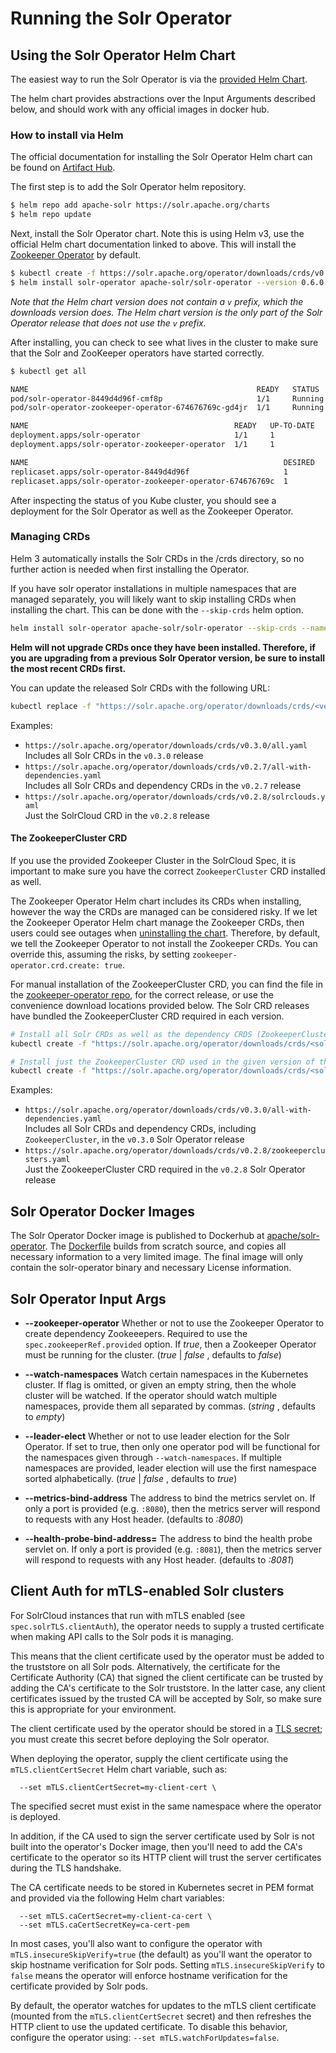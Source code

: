 <!--
    Licensed to the Apache Software Foundation (ASF) under one or more
    contributor license agreements.  See the NOTICE file distributed with
    this work for additional information regarding copyright ownership.
    The ASF licenses this file to You under the Apache License, Version 2.0
    the "License"); you may not use this file except in compliance with
    the License.  You may obtain a copy of the License at

        http://www.apache.org/licenses/LICENSE-2.0

    Unless required by applicable law or agreed to in writing, software
    distributed under the License is distributed on an "AS IS" BASIS,
    WITHOUT WARRANTIES OR CONDITIONS OF ANY KIND, either express or implied.
    See the License for the specific language governing permissions and
    limitations under the License.
 -->

# Running the Solr Operator

## Using the Solr Operator Helm Chart

The easiest way to run the Solr Operator is via the [provided Helm Chart](https://artifacthub.io/packages/helm/apache-solr/solr-operator).

The helm chart provides abstractions over the Input Arguments described below, and should work with any official images in docker hub.

### How to install via Helm

The official documentation for installing the Solr Operator Helm chart can be found on [Artifact Hub](https://artifacthub.io/packages/helm/apache-solr/solr-operator).

The first step is to add the Solr Operator helm repository.

```bash
$ helm repo add apache-solr https://solr.apache.org/charts
$ helm repo update
```

Next, install the Solr Operator chart. Note this is using Helm v3, use the official Helm chart documentation linked to above.
This will install the [Zookeeper Operator](https://github.com/pravega/zookeeper-operator) by default.

```bash
$ kubectl create -f https://solr.apache.org/operator/downloads/crds/v0.6.0/all-with-dependencies.yaml
$ helm install solr-operator apache-solr/solr-operator --version 0.6.0
```

_Note that the Helm chart version does not contain a `v` prefix, which the downloads version does. The Helm chart version is the only part of the Solr Operator release that does not use the `v` prefix._


After installing, you can check to see what lives in the cluster to make sure that the Solr and ZooKeeper operators have started correctly.
```bash
$ kubectl get all

NAME                                                   READY   STATUS             RESTARTS   AGE
pod/solr-operator-8449d4d96f-cmf8p                     1/1     Running            0          47h
pod/solr-operator-zookeeper-operator-674676769c-gd4jr  1/1     Running            0          49d

NAME                                              READY   UP-TO-DATE   AVAILABLE   AGE
deployment.apps/solr-operator                     1/1     1            1           49d
deployment.apps/solr-operator-zookeeper-operator  1/1     1            1           49d

NAME                                                         DESIRED   CURRENT   READY   AGE
replicaset.apps/solr-operator-8449d4d96f                     1         1         1       2d1h
replicaset.apps/solr-operator-zookeeper-operator-674676769c  1         1         1       49d
```

After inspecting the status of you Kube cluster, you should see a deployment for the Solr Operator as well as the Zookeeper Operator.

### Managing CRDs

Helm 3 automatically installs the Solr CRDs in the /crds directory, so no further action is needed when first installing the Operator.

If you have solr operator installations in multiple namespaces that are managed separately, you will likely want to skip installing CRDs when installing the chart.
This can be done with the `--skip-crds` helm option.

```bash
helm install solr-operator apache-solr/solr-operator --skip-crds --namespace solr
```

**Helm will not upgrade CRDs once they have been installed.
Therefore, if you are upgrading from a previous Solr Operator version, be sure to install the most recent CRDs first.**

You can update the released Solr CRDs with the following URL:
```bash
kubectl replace -f "https://solr.apache.org/operator/downloads/crds/<version>/<name>.yaml"
```

Examples:
- `https://solr.apache.org/operator/downloads/crds/v0.3.0/all.yaml`  
  Includes all Solr CRDs in the `v0.3.0` release
- `https://solr.apache.org/operator/downloads/crds/v0.2.7/all-with-dependencies.yaml`  
  Includes all Solr CRDs and dependency CRDs in the `v0.2.7` release
- `https://solr.apache.org/operator/downloads/crds/v0.2.8/solrclouds.yaml`  
  Just the SolrCloud CRD in the `v0.2.8` release

#### The ZookeeperCluster CRD

If you use the provided Zookeeper Cluster in the SolrCloud Spec, it is important to make sure you have the correct `ZookeeperCluster` CRD installed as well.

The Zookeeper Operator Helm chart includes its CRDs when installing, however the way the CRDs are managed can be considered risky.
If we let the Zookeeper Operator Helm chart manage the Zookeeper CRDs, then users could see outages when [uninstalling the chart](#uninstalling-the-chart).
Therefore, by default, we tell the Zookeeper Operator to not install the Zookeeper CRDs.
You can override this, assuming the risks, by setting `zookeeper-operator.crd.create: true`.

For manual installation of the ZookeeperCluster CRD, you can find the file in the [zookeeper-operator repo](https://github.com/pravega/zookeeper-operator/blob/master/deploy/crds/zookeeper.pravega.io_zookeeperclusters_crd.yaml), for the correct release,
or use the convenience download locations provided below.
The Solr CRD releases have bundled the ZookeeperCluster CRD required in each version.

```bash
# Install all Solr CRDs as well as the dependency CRDS (ZookeeperCluster) for the given version of the Solr Operator
kubectl create -f "https://solr.apache.org/operator/downloads/crds/<solr operator version>/all-with-dependencies.yaml"

# Install just the ZookeeperCluster CRD used in the given version of the Solr Operator
kubectl create -f "https://solr.apache.org/operator/downloads/crds/<solr operator version>/zookeeperclusters.yaml"
```

Examples:
- `https://solr.apache.org/operator/downloads/crds/v0.3.0/all-with-dependencies.yaml`  
  Includes all Solr CRDs and dependency CRDs, including `ZookeeperCluster`, in the `v0.3.0` Solr Operator release
- `https://solr.apache.org/operator/downloads/crds/v0.2.8/zookeeperclusters.yaml`  
  Just the ZookeeperCluster CRD required in the `v0.2.8` Solr Operator release

## Solr Operator Docker Images

The Solr Operator Docker image is published to Dockerhub at [apache/solr-operator](https://hub.docker.com/r/apache/solr-operator).
The [Dockerfile](/build/Dockerfile) builds from scratch source, and copies all necessary information to a very limited image.
The final image will only contain the solr-operator binary and necessary License information.

## Solr Operator Input Args

* **--zookeeper-operator** Whether or not to use the Zookeeper Operator to create dependency Zookeeepers.
  Required to use the `spec.zookeeperRef.provided` option.
  If _true_, then a Zookeeper Operator must be running for the cluster.
  (_true_ | _false_ , defaults to _false_)

* **--watch-namespaces** Watch certain namespaces in the Kubernetes cluster.
  If flag is omitted, or given an empty string, then the whole cluster will be watched.
  If the operator should watch multiple namespaces, provide them all separated by commas.
  (_string_ , defaults to _empty_)

* **--leader-elect** Whether or not to use leader election for the Solr Operator.
  If set to true, then only one operator pod will be functional for the namespaces given through `--watch-namespaces`.
  If multiple namespaces are provided, leader election will use the first namespace sorted alphabetically.
  (_true_ | _false_ , defaults to _true_)

* **--metrics-bind-address** The address to bind the metrics servlet on.
  If only a port is provided (e.g. `:8080`), then the metrics server will respond to requests with any Host header.
  (defaults to _:8080_)

* **--health-probe-bind-address=** The address to bind the health probe servlet on.
  If only a port is provided (e.g. `:8081`), then the metrics server will respond to requests with any Host header.
  (defaults to _:8081_)
                        
## Client Auth for mTLS-enabled Solr clusters

For SolrCloud instances that run with mTLS enabled (see `spec.solrTLS.clientAuth`), the operator needs to supply a trusted certificate when making API calls to the Solr pods it is managing.

This means that the client certificate used by the operator must be added to the truststore on all Solr pods.
Alternatively, the certificate for the Certificate Authority (CA) that signed the client certificate can be trusted by adding the CA's certificate to the Solr truststore.
In the latter case, any client certificates issued by the trusted CA will be accepted by Solr, so make sure this is appropriate for your environment.

The client certificate used by the operator should be stored in a [TLS secret](https://kubernetes.io/docs/concepts/configuration/secret/#tls-secrets); you must create this secret before deploying the Solr operator.

When deploying the operator, supply the client certificate using the `mTLS.clientCertSecret` Helm chart variable, such as:
```
  --set mTLS.clientCertSecret=my-client-cert \
```
The specified secret must exist in the same namespace where the operator is deployed.

In addition, if the CA used to sign the server certificate used by Solr is not built into the operator's Docker image, 
then you'll need to add the CA's certificate to the operator so its HTTP client will trust the server certificates during the TLS handshake.

The CA certificate needs to be stored in Kubernetes secret in PEM format and provided via the following Helm chart variables:
```
  --set mTLS.caCertSecret=my-client-ca-cert \
  --set mTLS.caCertSecretKey=ca-cert-pem
```

In most cases, you'll also want to configure the operator with `mTLS.insecureSkipVerify=true` (the default) as you'll want the operator to skip hostname verification for Solr pods.
Setting `mTLS.insecureSkipVerify` to `false` means the operator will enforce hostname verification for the certificate provided by Solr pods.

By default, the operator watches for updates to the mTLS client certificate (mounted from the `mTLS.clientCertSecret` secret) and then refreshes the HTTP client to use the updated certificate.
To disable this behavior, configure the operator using: `--set mTLS.watchForUpdates=false`.